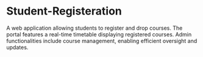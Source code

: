 # Student-Registeration
A web application allowing students to register and drop courses. The portal features a real-time timetable displaying registered courses. Admin functionalities include course management, enabling efficient oversight and updates.
